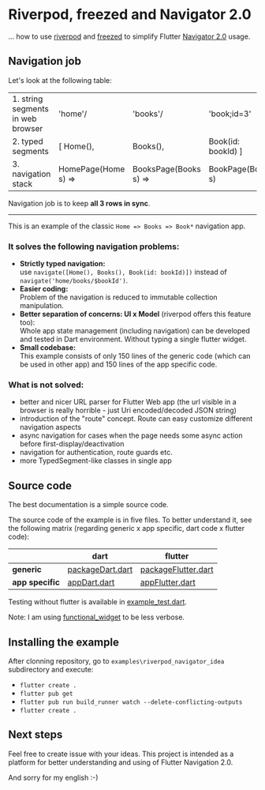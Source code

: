# Riverpod, freezed and Navigator 2.0

... how to use [riverpod](https://riverpod.dev/) and [freezed](https://github.com/rrousselGit/freezed) 
to simplify Flutter [Navigator 2.0](https://medium.com/flutter/learning-flutters-new-navigation-and-routing-system-7c9068155ade) usage.

## Navigation job

Let's look at the following table:

| | | | |
| --- | --- | --- | --- |
| 1. string segments in web browser | 'home'/ | 'books'/ | 'book;id=3' |
| 2. typed segments | [ Home(), | Books(), | Book(id: bookId) ] |
| 3. navigation stack | HomePage(Home s) =>| BooksPage(Books s) =>| BookPage(Book s) |

Navigation job is to keep **all 3 rows in sync**.

-----------------

This is an example of the classic ```Home => Books => Book*``` navigation app. 

### It solves the following navigation problems:

- **Strictly typed navigation:** <br>use ```navigate([Home(), Books(), Book(id: bookId)])``` instead of ```navigate('home/books/$bookId')```.
- **Easier coding:** <br>Problem of the navigation is reduced to immutable collection manipulation.
- **Better separation of concerns: UI x Model** (riverpod offers this feature too): <br>
  Whole app state management (including navigation) can be developed and tested in Dart environment. Without typing a single flutter widget.
- **Small codebase:** <br>This example consists of only 150 lines of the generic code (which can be used in other app) and 150 lines of the app specific code.

### What is not solved:

- better and nicer URL parser for Flutter Web app (the url visible in a browser is really horrible - just Uri encoded/decoded JSON string)
- introduction of the "route" concept. Route can easy customize different navigation aspects
- async navigation for cases when the page needs some async action before first-display/deactivation
- navigation for authentication, route guards etc.
- more TypedSegment-like classes in single app

## Source code

The best documentation is a simple source code. 

The source code of the example is in five files. 
To better understand it, see the following matrix (regarding generic x app specific, dart code x flutter code):

| | dart | flutter |
|---|---|--- |
| **generic** | [packageDart.dart](lib/src/packageDart.dart) | [packageFlutter.dart](lib/src/packageFlutter.dart) |
| **app specific** | [appDart.dart](lib/src/appDart/appDart.dart) | [appFlutter.dart](lib/src/appFlutter/appFlutter.dart)  |

Testing without flutter is available in [example_test.dart](test/example_test.dart).

Note: I am using [functional_widget](https://github.com/rrousselGit/functional_widget) to be less verbose.

## Installing the example

After clonning repository, go to ```examples\riverpod_navigator_idea``` subdirectory and execute:

- ```flutter create .```
- ```flutter pub get```
- ```flutter pub run build_runner watch --delete-conflicting-outputs```
- ```flutter create .```

## Next steps

Feel free to create issue with your ideas. 
This project is intended as a platform for better understanding and using of Flutter Navigation 2.0.

And sorry for my english :-)
